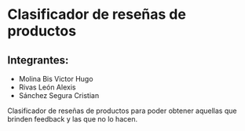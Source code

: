 # Clasificador de reseñas de productos
## Integrantes:
* Molina Bis Victor Hugo
* Rivas León Alexis
* Sánchez Segura Cristian

Clasificador de reseñas de productos para poder obtener aquellas que brinden feedback y las que no lo hacen.
